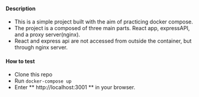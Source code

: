 #### Description

- This is a simple project built with the aim of practicing docker compose.
- The project is a composed of three main parts. React app, expressAPI, and a proxy server(nginx).
- React and express api are not accessed from outside the container, but through nginx server.

#### How to test

- Clone this repo
- Run `docker-compose up`
- Enter ** http://localhost:3001 ** in your browser.
